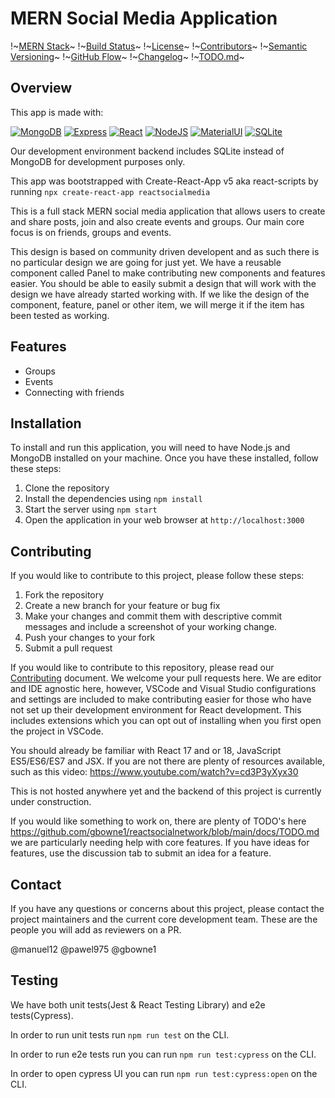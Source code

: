 # MERN Social Media Application

!~[MERN Stack](https://img.shields.io/badge/Tech_Stack-MERN-blue)~
!~[Build Status](https://img.shields.io/badge/Build-Passing-green)~
!~[License](https://img.shields.io/badge/License-MIT-yellow)~
!~[Contributors](https://img.shields.io/badge/Contributors-4-blue)~
!~[Semantic Versioning](https://img.shields.io/badge/Semantic_Versioning-2.0.0-blueviolet)~
!~[GitHub Flow](https://img.shields.io/badge/GitHub_Flow-Active-brightgreen)~
!~[Changelog](https://img.shields.io/badge/Changelog-Keep_a_Changelog-red)~
!~[TODO.md](https://img.shields.io/badge/TODO.md-Active-yellow)~

## Overview

This app is made with:

[![MongoDB](https://img.shields.io/badge/MongoDB-4EA94B?style=for-the-badge&logo=mongodb&logoColor=white)](https://www.nodejs.com)
[![Express](https://img.shields.io/badge/Express.js-404D59?style=for-the-badge)](https://expressjs.com)
[![React](https://img.shields.io/badge/React-20232A?style=for-the-badge&logo=react&logoColor=61DAFB)](https://react.dev/)
[![NodeJS](https://img.shields.io/badge/Node.js-43853D?style=for-the-badge&logo=node.js&logoColor=white)](https://www.nodejs.com)
[![MaterialUI](https://img.shields.io/badge/Material--UI-0081CB?style=for-the-badge&logo=material-ui&logoColor=white)](https://www.mui.com)
[![SQLite](https://img.shields.io/badge/sqlite-%2307405e.svg?style=for-the-badge&logo=sqlite&logoColor=white)](https://www.sqlite.org)

Our development environment backend includes SQLite instead of MongoDB for development purposes only.

This app was bootstrapped with Create-React-App v5 aka react-scripts by running `npx create-react-app reactsocialmedia`

This is a full stack MERN social media application that allows users to create and share posts, join and also create events and groups. Our main core focus is on friends, groups and events.

This design is based on community driven developent and as such there is no particular design we are going for just yet.  We have a reusable component called Panel to make contributing new components and features easier.  You should be able to easily submit a design that will work with the design we
have already started working with.  If we like the design of the component, feature, panel or other item, we will merge it if the item has been tested as working.

## Features

- Groups
- Events
- Connecting with friends

## Installation

To install and run this application, you will need to have Node.js and MongoDB installed on your machine. Once you have these installed, follow these steps:

1. Clone the repository
2. Install the dependencies using `npm install`
3. Start the server using `npm start`
4. Open the application in your web browser at `http://localhost:3000`

## Contributing

If you would like to contribute to this project, please follow these steps:

1. Fork the repository
2. Create a new branch for your feature or bug fix
3. Make your changes and commit them with descriptive commit messages and include a screenshot of your working change.
4. Push your changes to your fork
5. Submit a pull request

If you would like to contribute to this repository, please read our [Contributing](https://github.com/gbowne1/reactsocialnetwork/blob/main/docs/CONTRIBUTING.md) document. We welcome your pull requests here. We are editor and IDE agnostic here, however, VSCode and Visual Studio configurations and settings are included to make contributing easier for those who have not set up their development environment for React development.  This includes extensions which you can opt out of installing when you first open the project in VSCode.

You should already be familiar with React 17 and or 18, JavaScript ES5/ES6/ES7 and JSX. If you are not there are plenty of resources available, such as this video: <https://www.youtube.com/watch?v=cd3P3yXyx30>

This is not hosted anywhere yet and the backend of this project is currently under construction.

If you would like something to work on, there are plenty of TODO's here <https://github.com/gbowne1/reactsocialnetwork/blob/main/docs/TODO.md> we are particularly needing help with core features.  If you have ideas for features, use the discussion tab to submit an idea for a feature.

## Contact

If you have any questions or concerns about this project, please contact the project maintainers and the current core development team.  These are the people you will add as reviewers on a PR.

@manuel12 @pawel975 @gbowne1

## Testing

We have both unit tests(Jest & React Testing Library) and e2e tests(Cypress).

In order to run unit tests run `npm run test` on the CLI.

In order to run e2e tests run you can run `npm run test:cypress` on the CLI.

In order to open cypress UI you can run `npm run test:cypress:open` on the CLI.

